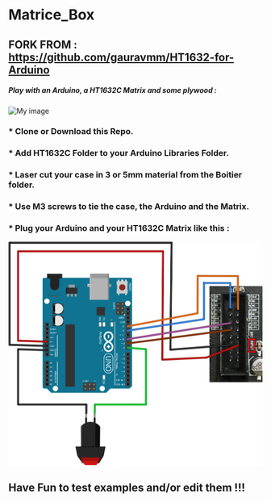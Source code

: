 # Matrice_Box
## FORK FROM : https://github.com/gauravmm/HT1632-for-Arduino

##### Play with an Arduino, a HT1632C Matrix and some plywood :

![My image](https://github.com/Anderson69s/Matrice_Box/blob/master/rendu.gif)

### * Clone or Download this Repo.
### * Add HT1632C Folder to your Arduino Libraries Folder.
### * Laser cut your case in 3 or 5mm material from the Boitier folder.
### * Use M3 screws to tie the case, the Arduino and the Matrix.
### * Plug your Arduino and your HT1632C Matrix like this :

![My image](https://github.com/Anderson69s/Matrice_Box/blob/master/Sch%C3%A9ma_c%C3%A2blage.png)

## Have Fun to test examples and/or edit them !!!
